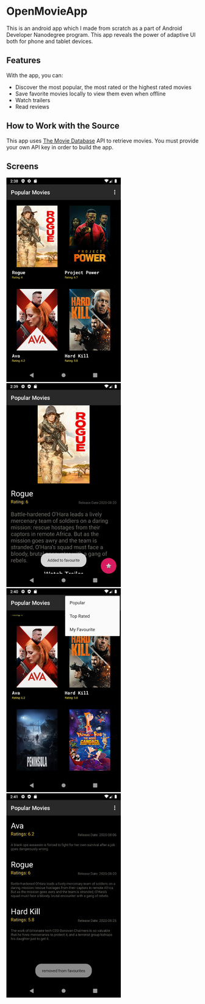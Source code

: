 # OpenMovieApp
This is an android app which I made from scratch as a part of Android Developer Nanodegree program.
This app reveals the power of adaptive UI both for phone and tablet devices.

## Features

With the app, you can:
* Discover the most popular, the most rated or the highest rated movies
* Save favorite movies locally to view them even when offline
* Watch trailers
* Read reviews


## How to Work with the Source

This app uses [The Movie Database](https://www.themoviedb.org/documentation/api) API to retrieve movies.
You must provide your own API key in order to build the app.

## Screens

<img src="https://github.com/itsadarsh8/OpenMovieApp/blob/master/art/screen1.png" width="300">

<img src="https://github.com/itsadarsh8/OpenMovieApp/blob/master/art/screen2.png" width="300">

<img src="https://github.com/itsadarsh8/OpenMovieApp/blob/master/art/screen3.png" width="300">

<img src="https://github.com/itsadarsh8/OpenMovieApp/blob/master/art/screen4.png" width="300">
